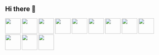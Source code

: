 ## Hi there 👋

<p align="left">
  <img src="https://cdn.jsdelivr.net/gh/devicons/devicon/icons/python/python-original.svg" width="50" height="50">
  <img src="https://cdn.jsdelivr.net/gh/devicons/devicon/icons/nginx/nginx-original.svg" width="50" height="50">
  <img src="https://cdn.jsdelivr.net/gh/devicons/devicon/icons/linux/linux-original.svg" width="50" height="50">
  <img src="https://cdn.jsdelivr.net/gh/devicons/devicon/icons/postgresql/postgresql-original.svg" width="50" height="50">
  <img src="https://cdn.jsdelivr.net/gh/devicons/devicon/icons/django/django-plain.svg" width="50" height="50">
  <img src="https://cdn.jsdelivr.net/gh/devicons/devicon/icons/docker/docker-original.svg" width="50" height="50">
  <img src="https://cdn.jsdelivr.net/gh/devicons/devicon/icons/git/git-original.svg" width="50" height="50">
  <img src="https://cdn.jsdelivr.net/gh/devicons/devicon/icons/html5/html5-original.svg" width="50" height="50">
  <img src="https://cdn.jsdelivr.net/gh/devicons/devicon/icons/css3/css3-original.svg" width="50" height="50">
  <img src="https://cdn.jsdelivr.net/gh/devicons/devicon/icons/bootstrap/bootstrap-original.svg" width="50" height="50">
  <img src="https://cdn.jsdelivr.net/gh/devicons/devicon/icons/vuejs/vuejs-original.svg" width="50" height="50">
  <img src="https://cdn.jsdelivr.net/gh/devicons/devicon/icons/javascript/javascript-original.svg" width="50" height="50">
</p>

